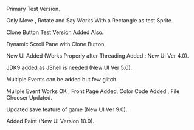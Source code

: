 Primary Test Version.

Only Move , Rotate and Say Works With a Rectangle as test Sprite.

Clone Button Test Version Added Also.

Dynamic Scroll Pane with Clone Button.

New UI Added (Works Properly after Threading Added : New UI Ver 4.0).

JDK9 added as JShell is needed (New UI Ver 5.0).

Multiple Events can be added but few glitch.

Muliple Event Works OK , Front Page Added, Color Code Added , File Chooser Updated.

Updated save feature of game (New UI Ver 9.0).

Added Paint (New UI Version 10.0). 
